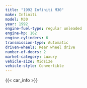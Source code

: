 ```yaml
---
title: "1992 Infiniti M30"
make: Infiniti
model: M30
year: 1992
engine-fuel-type: regular unleaded
engine-hp: 162
engine-cylinders: 6
transmission-type: Automatic
driven-wheels: Rear wheel drive
number-of-doors: 2
market-category: Luxury
vehicle-size: Midsize
vehicle-style: Convertible
---
```


{{< car_info >}}

